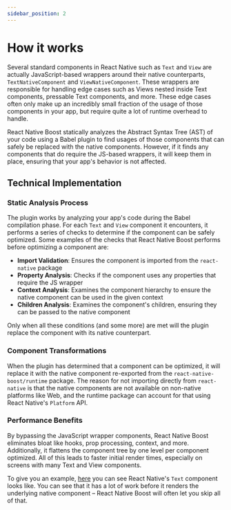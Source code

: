 ```yaml
---
sidebar_position: 2
---
```


# How it works

Several standard components in React Native such as `Text` and `View` are actually JavaScript-based wrappers around their native counterparts, `TextNativeComponent` and `ViewNativeComponent`. These wrappers are responsible for handling edge cases such as Views nested inside Text components, pressable Text components, and more. These edge cases often only make up an incredibly small fraction of the usage of those components in your app, but require quite a lot of runtime overhead to handle.

React Native Boost statically analyzes the Abstract Syntax Tree (AST) of your code using a Babel plugin to find usages of those components that can safely be replaced with the native components. However, if it finds any components that do require the JS-based wrappers, it will keep them in place, ensuring that your app's behavior is not affected.

## Technical Implementation

### Static Analysis Process

The plugin works by analyzing your app's code during the Babel compilation phase. For each `Text` and `View` component it encounters, it performs a series of checks to determine if the component can be safely optimized. Some examples of the checks that React Native Boost performs before optimizing a component are:

- **Import Validation**: Ensures the component is imported from the `react-native` package
- **Property Analysis**: Checks if the component uses any properties that require the JS wrapper
- **Context Analysis**: Examines the component hierarchy to ensure the native component can be used in the given context
- **Children Analysis**: Examines the component's children, ensuring they can be passed to the native component

Only when all these conditions (and some more) are met will the plugin replace the component with its native counterpart.

### Component Transformations

When the plugin has determined that a component can be optimized, it will replace it with the native component re-exported from the `react-native-boost/runtime` package. The reason for not importing directly from `react-native` is that the native components are not available on non-native platforms like Web, and the runtime package can account for that using React Native's `Platform` API.

### Performance Benefits

By bypassing the JavaScript wrapper components, React Native Boost eliminates bloat like hooks, prop processing, context, and more. Additionally, it flattens the component tree by one level per component optimized. All of this leads to faster initial render times, especially on screens with many Text and View components.

To give you an example, [here](https://github.com/facebook/react-native/blob/main/packages/react-native/Libraries/Text/Text.js) you can see React Native's `Text` component looks like. You can see that it has a lot of work before it renders the underlying native component – React Native Boost will often let you skip all of that.
